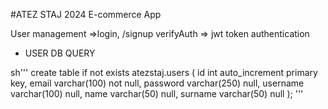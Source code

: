 #ATEZ STAJ 2024 E-commerce App

User management =>login, /signup
verifyAuth => jwt token authentication

- USER DB QUERY

sh'''
create table if not exists atezstaj.users
(
    id       int auto_increment
        primary key,
    email    varchar(100) not null,
    password varchar(250) null,
    username varchar(100) null,
    name     varchar(50)  null,
    surname  varchar(50)  null
);
'''